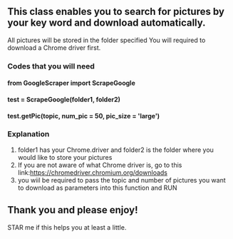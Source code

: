 ## This class enables you to search for pictures by your key word and download automatically.
All pictures will be stored in the folder specified
You will required to download a Chrome driver first.

### Codes that you will need

#### from GoogleScraper import ScrapeGoogle

#### test = ScrapeGoogle(folder1, folder2)

#### test.getPic(topic, num_pic = 50, pic_size = 'large')


### Explanation
1. folder1 has your Chrome.driver and folder2 is the folder where you would like to store your pictures
2. If you are not aware of what Chrome driver is, go to this link:https://chromedriver.chromium.org/downloads
3. you wiil be required to pass the topic and number of pictures you want to download as parameters into this function and RUN



## Thank you and please enjoy!
STAR me if this helps you at least a little.

